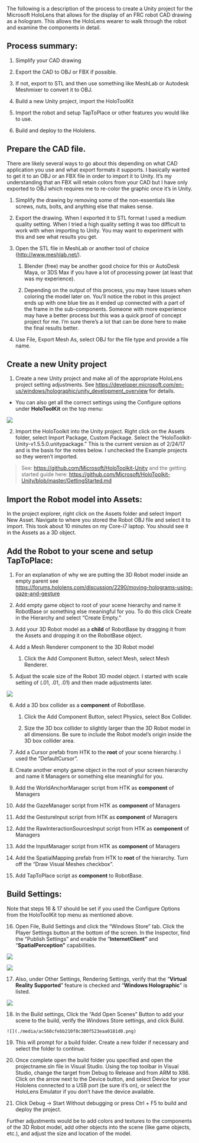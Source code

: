 The following is a description of the process to create a Unity project for the
Microsoft HoloLens that allows for the display of an FRC robot CAD drawing as a
hologram. This allows the HoloLens wearer to walk through the robot and examine
the components in detail.

Process summary:
----------------

1.  Simplify your CAD drawing

2.  Export the CAD to OBJ or FBX if possible.

3.  If not, export to STL and then use something like MeshLab or Autodesk
    Meshmixer to convert it to OBJ.

4.  Build a new Unity project, import the HoloToolKit

5.  Import the robot and setup TapToPlace or other features you would like to
    use.

6.  Build and deploy to the Hololens.

Prepare the CAD file.
---------------------

There are likely several ways to go about this depending on what CAD application
you use and what export formats it supports. I basically wanted to get it to an
OBJ or an FBX file in order to import it to Unity. It’s my understanding that an
FBX will retain colors from your CAD but I have only exported to OBJ which
requires me to re-color the graphic once it’s in Unity.

1.  Simplify the drawing by removing some of the non-essentials like screws,
    nuts, bolts, and anything else that makes sense.

2.  Export the drawing. When I exported it to STL format I used a medium quality
    setting. When I tried a high quality setting it was too difficult to work
    with when importing to Unity. You may want to experiment with this and see
    what results you get.

3.  Open the STL file in MeshLab or another tool of choice
    (<http://www.meshlab.net/>).

    1.  Blender (free) may be another good choice for this or AutoDesk Maya, or
        3DS Max if you have a lot of processing power (at least that was my
        experience).

    2.  Depending on the output of this process, you may have issues when
        coloring the model later on. You’ll notice the robot in this project
        ends up with one blue tire as it ended up connected with a part of the
        frame in the sub-components. Someone with more experience may have a
        better process but this was a quick proof of concept project for me. I’m
        sure there’s a lot that can be done here to make the final results
        better.

4.  Use File, Export Mesh As, select OBJ for the file type and provide a file
    name.

Create a new Unity project
--------------------------

1.  Create a new Unity project and make all of the appropriate HoloLens project
    setting adjustments. See
    <https://developer.microsoft.com/en-us/windows/holographic/unity_development_overview>
    for details.

-   You can also get all the correct settings using the Configure options under
    **HoloToolKit** on the top menu:

   ![](./media/e18b4a71a57766464de41480ace4db04.png)

2.  Import the HoloToolkit into the Unity project. Right click on the Assets
    folder, select Import Package, Custom Package. Select the
    “HoloToolkit-Unity-v1.5.5.0.unitypackage.” This is the current version as of
    2/24/17 and is the basis for the notes below. I unchecked the Example
    projects so they weren’t imported.

>   See: <https://github.com/Microsoft/HoloToolkit-Unity> and the getting
>   started guide here:
>   <https://github.com/Microsoft/HoloToolkit-Unity/blob/master/GettingStarted.md>

Import the Robot model into Assets:
-----------------------------------

In the project explorer, right click on the Assets folder and select Import New
Asset. Navigate to where you stored the Robot OBJ file and select it to import.
This took about 10 minutes on my Core-i7 laptop. You should see it in the Assets
as a 3D object.

Add the Robot to your scene and setup TapToPlace:
-------------------------------------------------

1.  For an explanation of why we are putting the 3D Robot model inside an empty
    parent see
    <https://forums.hololens.com/discussion/2290/moving-holograms-using-gaze-and-gesture>

2.  Add empty game object to root of your scene hierarchy and name it RobotBase
    or something else meaningful for you. To do this click Create in the
    Hierarchy and select “Create Empty.”

3.  Add your 3D Robot model as a **child** of RobotBase by dragging it from the
    Assets and dropping it on the RobotBase object.

4.  Add a Mesh Renderer component to the 3D Robot model

    1.  Click the Add Component Button, select Mesh, select Mesh Renderer.

5.  Adjust the scale size of the Robot 3D model object. I started with scale
    setting of (.01, .01, .01) and then made adjustments later.

   ![](./media/574cf46e9b3e2cc3f3ae3dfdccf44ad2.png)

6.  Add a 3D box collider as a **component** of RobotBase.

    1.  Click the Add Component Button, select Physics, select Box Collider.

    2.  Size the 3D box collider to slightly larger than the 3D Robot model in
        all dimensions. Be sure to include the Robot model’s origin inside the
        3D box collider area.

7.  Add a Cursor prefab from HTK to the **root** of your scene hierarchy. I used
    the “DefaultCursor”.

8.  Create another empty game object in the root of your screen hierarchy and
    name it Managers or something else meaningful for you.

9.  Add the WorldAnchorManager script from HTK as **component** of Managers

10.  Add the GazeManager script from HTK as **component** of Managers

11.  Add the GestureInput script from HTK as **component** of Managers

12.  Add the RawInteractionSourcesInput script from HTK as **component** of
    Managers

13.  Add the InputManager script from HTK as **component** of Managers

14.  Add the SpatialMapping prefab from HTK to **root** of the hierarchy. Turn
    off the “Draw Visual Meshes checkbox”.

15. Add TapToPlace script as **component** to RobotBase.

Build Settings:
---------------

Note that steps 16 & 17 should be set if you used the Configure Options from the
HoloToolKit top menu as mentioned above.

16.  Open File, Build Settings and click the “Windows Store” tab. Click the
    Player Settings button at the bottom of the screen. In the Inspector, find
    the “Publish Settings” and enable the “**InternetClient”** and
    “**SpatialPerception”** capabilities.

   ![](./media/1d6effb1bf98d13c0faa62471eea7ac7.png)

   ![](./media/ab3fc04e2a3e677f367bad137e769017.png)

17.  Also, under Other Settings, Rendering Settings, verify that the “**Virtual
    Reality Supported**” feature is checked and “**Windows Holographic**” is
    listed.

   ![](./media/969f75ceb75fec0b687424d679ba59b2.png)

18.  In the Build settings, Click the “Add Open Scenes” Button to add your scene
    to the build, verify the Windows Store settings, and click Build.

    ![](./media/ac560cfebb210f8c380f523eaa0181d0.png)

19.  This will prompt for a build folder. Create a new folder if necessary and
     select the folder to continue.

20.  Once complete open the build folder you specified and open the
     projectname.sln file in Visual Studio. Using the top toolbar in Visual
     Studio, change the target from Debug to Release and from ARM to X86. Click
     on the arrow next to the Device button, and select Device for your Hololens
     connected to a USB port (be sure it’s on), or select the HoloLens Emulator
     if you don’t have the device available.

21.  Click Debug -\> Start Without debugging or press Ctrl + F5 to build and
     deploy the project.

Further adjustments would be to add colors and textures to the components of the
3D Robot model, add other objects into the scene (like game objects, etc.), and
adjust the size and location of the model.
